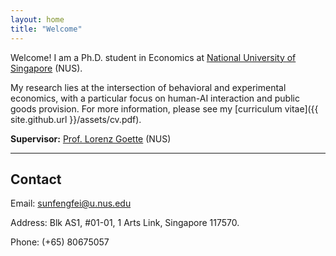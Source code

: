 ```yaml
---
layout: home
title: "Welcome"
---
```


Welcome! I am a Ph.D. student in Economics at [National University of Singapore](https://www.nus.edu.sg/) (NUS).

My research lies at the intersection of behavioral and experimental economics, with a particular focus on human-AI interaction and public goods provision. For more information, please see my [curriculum vitae]({{ site.github.url }}/assets/cv.pdf).

<!-- **Research Fields:** Behavioral Economics; Experimental Economics; Human-AI Interaction -->

**Supervisor:** [Prof. Lorenz Goette](https://fass.nus.edu.sg/ecs/people/lorenz-goette/) (NUS)



---

## Contact

<div class="contact-info">
  <p class="contact-item">
    <span class="contact-label">Email:</span>
    <a href="mailto:sunfengfei@u.nus.edu">sunfengfei@u.nus.edu</a>
  </p>
  <p class="contact-item">
    <span class="contact-label">Address:</span>
     Blk AS1, #01-01, 1 Arts Link, Singapore 117570.
  </p>
  <p class="contact-item">
    <span class="contact-label">Phone:</span>
    (+65) 80675057
  </p>
</div>